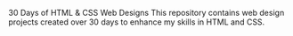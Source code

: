 30 Days of HTML & CSS Web Designs
This repository contains web design projects created over 30 days to enhance my skills in HTML and CSS.

